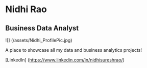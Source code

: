 # Nidhi Rao
## Business Data Analyst

![] (/assets/Nidhi_ProfilePic.jpg)

A place to showcase all my data and business analytics projects!

[LinkedIn] (https://www.linkedin.com/in/nidhisureshrao/)

